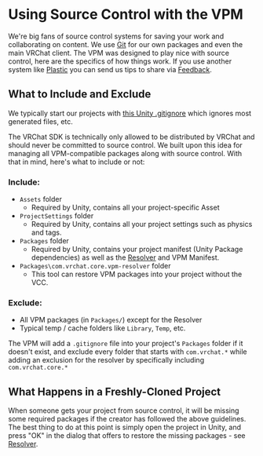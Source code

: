 # Using Source Control with the VPM

We're big fans of source control systems for saving your work and collaborating on content. We use [Git](https://git-scm.com/) for our own packages and even the main VRChat client. The VPM was designed to play nice with source control, here are the specifics of how things work. If you use another system like [Plastic](https://docs.unity3d.com/2019.4/Documentation/Manual/PlasticSCMPlugin.html) you can send us tips to share via [Feedback](https://feedback.vrchat.com/creator-companion-beta).

## What to Include and Exclude

We typically start our projects with [this Unity .gitignore](https://github.com/github/gitignore/blob/main/Unity.gitignore) which ignores most generated files, etc.

The VRChat SDK is technically only allowed to be distributed by VRChat and should never be committed to source control. We built upon this idea for managing all VPM-compatible packages along with source control. With that in mind, here's what to include or not:

### Include:
* `Assets` folder
  * Required by Unity, contains all your project-specific Asset
* `ProjectSettings` folder
  * Required by Unity, contains all your project settings such as physics and tags.
* `Packages` folder
  * Required by Unity, contains your project manifest (Unity Package dependencies) as well as the [Resolver](vpm/resolver) and VPM Manifest.
* `Packages\com.vrchat.core.vpm-resolver` folder
  * This tool can restore VPM packages into your project without the VCC.

### Exclude:
* All VPM packages (in `Packages/`) except for the Resolver
* Typical temp / cache folders like `Library`, `Temp`, etc.

The VPM will add a `.gitignore` file into your project's `Packages` folder if it doesn't exist, and exclude every folder that starts with `com.vrchat.*` while adding an exclusion for the resolver by specifically including `com.vrchat.core.*`

## What Happens in a Freshly-Cloned Project
When someone gets your project from source control, it will be missing some required packages if the creator has followed the above guidelines. The best thing to do at this point is simply open the project in Unity, and press "OK" in the dialog that offers to restore the missing packages - see [Resolver](resolver/#using-it).
